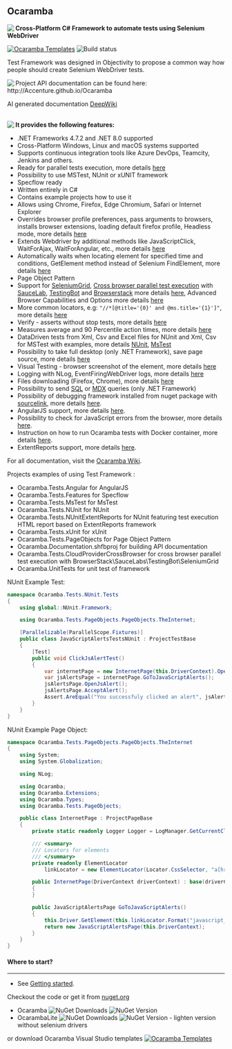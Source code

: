 ## Ocaramba
<img align="left" src="https://user-images.githubusercontent.com/12324498/73060034-43ff2580-3e97-11ea-9100-748d0716eba7.png">

**Cross-Platform C# Framework to automate tests using Selenium WebDriver**

[![Ocaramba Templates](https://img.shields.io/badge/get-Ocaramba_Templates-green.svg?color=4BC21F)](https://marketplace.visualstudio.com/items?itemName=Ocaramba.Ocaramba1)
![Build status](https://github.com/Accenture/Ocaramba/actions/workflows/github-actions.yml/badge.svg)

Test Framework was designed in Objectivity to propose a common way how people should create Selenium WebDriver tests.

<img align="left" src="https://user-images.githubusercontent.com/12324498/73060119-73159700-3e97-11ea-99d3-1b21584c6baa.png">
Project API documentation can be found here: http://Accenture.github.io/Ocaramba

AI generated documentation [DeepWiki](https://deepwiki.com/Accenture/Ocaramba)<br /><br />


<img align="left" src="https://github.com/Accenture/Ocaramba/wiki/images/ocarambadiagram.png">

**It provides the following features:**
- .NET Frameworks 4.7.2 and .NET 8.0 supported
- Cross-Platform  Windows, Linux and macOS systems supported
- Supports  continuous integration tools like Azure DevOps, Teamcity, Jenkins and others. 
- Ready for parallel tests execution, more details [here](https://github.com/Accenture/Ocaramba/wiki/Selenium%20Parallel%20tests%20execution)
- Possibility to use MSTest, NUnit or xUNIT framework
- Specflow ready
- Written entirely in C#
- Contains example projects how to use it
- Allows using Chrome, Firefox, Edge Chromium, Safari or Internet Explorer
- Overrides browser profile preferences, pass arguments to browsers,  installs browser extensions, loading default firefox profile, Headless mode, more details [here](https://github.com/Accenture/Ocaramba/wiki/Override-browser-profile-preferences,-install-browser-extensions,-Headless-mode)
- Extends Webdriver by additional methods like JavaScriptClick, WaitForAjax, WaitForAngular, etc., more details [here](http://Accenture.github.io/Ocaramba/html/d51aa97e-08b5-c0b6-6987-c10545a64ebd.htm)
- Automatically waits when locating element for specified time and conditions, GetElement method instead of Selenium FindElement, more details [here](http://Accenture.github.io/Ocaramba/html/3c09ca99-f931-c6c9-98fc-194eff6500ff.htm)
- Page Object Pattern
- Support for [SeleniumGrid](https://github.com/SeleniumHQ/selenium/wiki/Grid2), [Cross browser parallel test execution](https://github.com/Accenture/Ocaramba/wiki/Cross-browser-parallel-test-execution-with-SeleniumGrid-or-testing-Cloud-Providers) with [SauceLab](https://saucelabs.com/), [TestingBot](https://testingbot.com) and [Browserstack](https://www.browserstack.com/) more details [here](https://github.com/Accenture/Ocaramba/wiki/Selenium-Grid-support), Advanced Browser Capabilities and Options more details [here](https://github.com/Accenture/Ocaramba/wiki/Advanced-Browser-Capabilities-and-options)
- More common locators, e.g: ```"//*[@title='{0}' and @ms.title='{1}']"```, more details [here](https://github.com/Accenture/Ocaramba/wiki/More%20common%20locators)
- Verify - asserts without stop tests, more details [here](https://github.com/Accenture/Ocaramba/wiki/Verify-asserts-without-stop-tests)
- Measures average and 90 Percentile action times, more details [here](https://github.com/Accenture/Ocaramba/wiki/Performance%20measures)
- DataDriven tests from Xml, Csv and Excel files for NUnit and  Xml, Csv for MSTest with examples, more details [NUnit](https://github.com/Accenture/Ocaramba/wiki/NUnit-DataDriven-tests-from-Xml,-CSV-and-Excel-files), [MsTest](https://github.com/Accenture/Ocaramba/wiki/MsTest-DataDriven-tests-from-Xml-and-CSV-files)
- Possibility to take full desktop (only .NET Framework), save page source, more details [here](https://github.com/Accenture/Ocaramba/wiki/Screen-shots---full-desktop---selenium---PageSource-saving)
- Visual Testing - browser screenshot of the element, more details [here](https://github.com/Accenture/Ocaramba/wiki/Visual-Testing)
- Logging with NLog, EventFiringWebDriver logs, more details [here](https://github.com/Accenture/Ocaramba/wiki/Logging)
- Files downloading (Firefox, Chrome), more details [here](https://github.com/Accenture/Ocaramba/wiki/Downloading%20files)
- Possibility to send [SQL](http://Accenture.github.io/Ocaramba/html/730c92c7-831a-4449-3938-16540cf259b8.htm) or [MDX](http://Accenture.github.io/Ocaramba/html/7de319df-06eb-1c79-8c2d-9c60aaf3ab85.htm) queries (only .NET Framework)
- Possibility of debugging framework installed from nuget package with [sourcelink](https://github.com/dotnet/sourcelink), more details [here](https://github.com/Accenture/Ocaramba/wiki/Debugging-Test.Automation-framework).
- AngularJS support, more details [here](https://github.com/Accenture/Ocaramba/wiki/Angular-support).
- Possibility to check for JavaScript errors from the browser, more details [here](https://github.com/Accenture/Ocaramba/wiki/Verifying-Javascript-Errors-from-browser).
- Instruction on how to run Ocaramba tests with Docker container, more details [here](https://github.com/Accenture/Ocaramba/wiki/Run-Ocaramba-tests-with-Docker-container).
- ExtentReports support, more details [here](https://github.com/Accenture/Ocaramba/wiki/ExtentReports-Support).

For all documentation, visit the [Ocaramba Wiki](https://github.com/Accenture/Ocaramba/wiki).

Projects examples of using Test Framework :
- Ocaramba.Tests.Angular for AngularJS
- Ocaramba.Tests.Features for Specflow
- Ocaramba.Tests.MsTest for MsTest
- Ocaramba.Tests.NUnit for NUnit
- Ocaramba.Tests.NUnitExtentReports for NUnit featuring test execution HTML report based on ExtentReports framework
- Ocaramba.Tests.xUnit for xUnit
- Ocaramba.Tests.PageObjects for Page Object Pattern
- Ocaramba.Documentation.shfbproj for building API documentation
- Ocaramba.Tests.CloudProviderCrossBrowser for cross browser parallel test execution with BrowserStack\SauceLabs\TestingBot\SeleniumGrid
- Ocaramba.UnitTests for unit test of framework

NUnit Example Test:

```csharp
namespace Ocaramba.Tests.NUnit.Tests
{
    using global::NUnit.Framework;

    using Ocaramba.Tests.PageObjects.PageObjects.TheInternet;

    [Parallelizable(ParallelScope.Fixtures)]
    public class JavaScriptAlertsTestsNUnit : ProjectTestBase
    {
        [Test]
        public void ClickJsAlertTest()
        {
            var internetPage = new InternetPage(this.DriverContext).OpenHomePage();
            var jsAlertsPage = internetPage.GoToJavaScriptAlerts();
            jsAlertsPage.OpenJsAlert();
            jsAlertsPage.AcceptAlert();
            Assert.AreEqual("You successfuly clicked an alert", jsAlertsPage.ResultText);
        }
    }
}

```

NUnit Example Page Object:

```csharp
namespace Ocaramba.Tests.PageObjects.PageObjects.TheInternet
{
    using System;
    using System.Globalization;

    using NLog;

    using Ocaramba;
    using Ocaramba.Extensions;
    using Ocaramba.Types;
    using Ocaramba.Tests.PageObjects;

    public class InternetPage : ProjectPageBase
    {
        private static readonly Logger Logger = LogManager.GetCurrentClassLogger();

        /// <summary>
        /// Locators for elements
        /// </summary>
        private readonly ElementLocator
            linkLocator = new ElementLocator(Locator.CssSelector, "a[href='/{0}']");

        public InternetPage(DriverContext driverContext) : base(driverContext)
        {
        }

        public JavaScriptAlertsPage GoToJavaScriptAlerts()
        {
            this.Driver.GetElement(this.linkLocator.Format("javascript_alerts")).Click();
            return new JavaScriptAlertsPage(this.DriverContext);
        }
    }
}
```
		
#### Where to start?
-------------
- See [Getting started](https://github.com/Accenture/Ocaramba/wiki/Getting%20started).

Checkout the code or get it from [nuget.org](https://www.nuget.org/packages?q=Ocaramba)
- Ocaramba ![NuGet Downloads](https://img.shields.io/nuget/dt/Ocaramba)     ![NuGet Version](https://img.shields.io/nuget/v/Ocaramba)
- OcarambaLite ![NuGet Downloads](https://img.shields.io/nuget/dt/OcarambaLite)     ![NuGet Version](https://img.shields.io/nuget/v/OcarambaLite) - lighten version without selenium drivers

or download Ocaramba Visual Studio templates [![Ocaramba Templates](https://img.shields.io/badge/get-Ocaramba_Templates-green.svg?color=4BC21F)](https://marketplace.visualstudio.com/items?itemName=Ocaramba.Ocaramba1)

